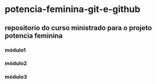 # potencia-feminina-git-e-github

## repositorio do curso ministrado para o projeto potencia feminina


### módulo1
### módulo2
### módulo3

